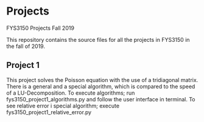 # Projects
 FYS3150 Projects Fall 2019

 This repository contains the source files for all the projects in FYS3150 in the fall of 2019.
 
 ## Project 1
 This project solves the Poisson equation with the use of a tridiagonal matrix. There is a general and a special algorithm, which is compared to the speed of a LU-Decomposition. To execute algorithms; run fys3150_project1_algorithms.py and follow the user interface in terminal. To see relative error i special algorithm; execute fys3150_project1_relative_error.py
